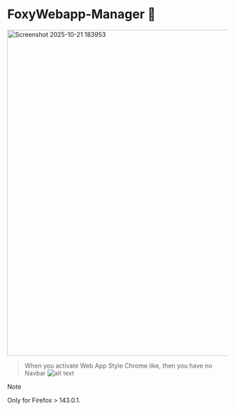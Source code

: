 # FoxyWebapp-Manager 🦊

<img width="1426" height="746" alt="Screenshot 2025-10-21 183953" src="https://github.com/user-attachments/assets/4593d485-e01b-483e-a876-af02db64c7fb" />

> When you activate Web App Style Chrome like, then you have no Navbar
![alt text](https://i.ibb.co/XfhNrvKV/Screenshot-2025-10-01-164320.png)

> [!NOTE]
> Only for Firefox > 143.0.1.

